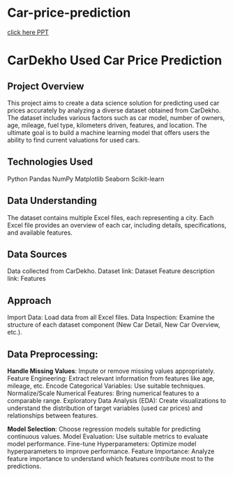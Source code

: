 # **Car-price-prediction**

<a href="[https://public.tableau.com/app/profile/yoga.mariappan/viz/netflix_16905354544370/Dashboard1](https://docs.google.com/presentation/d/1EC65SH-e-k724q2jAyG9TwpjsNdkgzdI/edit?usp=drive_link&ouid=112494413225607361252&rtpof=true&sd=true)">click here PPT </a>

# CarDekho Used Car Price Prediction

## Project Overview

This project aims to create a data science solution for predicting used car prices accurately by analyzing a diverse dataset obtained from CarDekho. The dataset includes various factors such as car model, number of owners, age, mileage, fuel type, kilometers driven, features, and location. The ultimate goal is to build a machine learning model that offers users the ability to find current valuations for used cars.

## Technologies Used

Python Pandas NumPy Matplotlib Seaborn Scikit-learn

## Data Understanding

The dataset contains multiple Excel files, each representing a city. Each Excel file provides an overview of each car, including details, specifications, and available features.

## Data Sources

Data collected from CarDekho. Dataset link: Dataset Feature description link: Features

## Approach

Import Data: Load data from all Excel files. Data Inspection: Examine the structure of each dataset component (New Car Detail, New Car Overview, etc.).

## Data Preprocessing:

**Handle Missing Values**: Impute or remove missing values appropriately. Feature Engineering: Extract relevant information from features like age, mileage, etc. Encode Categorical Variables: Use suitable techniques. Normalize/Scale Numerical Features: Bring numerical features to a comparable range. Exploratory Data Analysis (EDA): Create visualizations to understand the distribution of target variables (used car prices) and relationships between features.

**Model Selection**: Choose regression models suitable for predicting continuous values. Model Evaluation: Use suitable metrics to evaluate model performance. Fine-tune Hyperparameters: Optimize model hyperparameters to improve performance. Feature Importance: Analyze feature importance to understand which features contribute most to the predictions.
